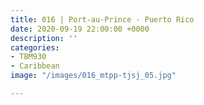 ```yaml
---
title: 016 | Port-au-Prince - Puerto Rico
date: 2020-09-19 22:00:00 +0000
description: ''
categories:
- TBM930
- Caribbean
image: "/images/016_mtpp-tjsj_05.jpg"

---
```

